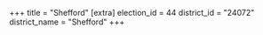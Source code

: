 +++
title = "Shefford"
[extra]
election_id = 44
district_id = "24072"
district_name = "Shefford"
+++
